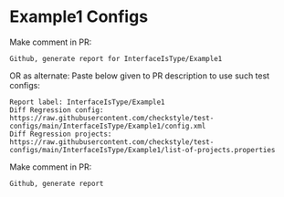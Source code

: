 # Example1 Configs
Make comment in PR:
```
Github, generate report for InterfaceIsType/Example1
```
OR as alternate:
Paste below given to PR description to use such test configs:
```
Report label: InterfaceIsType/Example1
Diff Regression config: https://raw.githubusercontent.com/checkstyle/test-configs/main/InterfaceIsType/Example1/config.xml
Diff Regression projects: https://raw.githubusercontent.com/checkstyle/test-configs/main/InterfaceIsType/Example1/list-of-projects.properties
```
Make comment in PR:
```
Github, generate report
```
